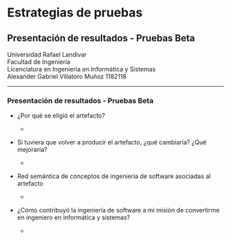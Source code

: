# Estrategias de pruebas
## Presentación de resultados - Pruebas Beta
Universidad Rafael Landivar </br>
Facultad de Ingeniería </br>
Licenciatura en Ingeniería en Informática y Sistemas </br>
Alexander Gabriel Villatoro Muñoz 1182118 </br>

<hr>

### Presentación de resultados - Pruebas Beta



- ¿Por qué se eligió el artefacto? </br>

    -  

- Si tuviera que volver a producir el artefacto, ¿qué cambiaría? ¿Qué mejoraría?

    - 

- Red semántica de conceptos de ingeniería de software asociadas al artefacto

    - 

- ¿Cómo contribuyó la ingeniería de software a mi misión de convertirme en ingeniero 
en informática y sistemas?

    - 
    
    






